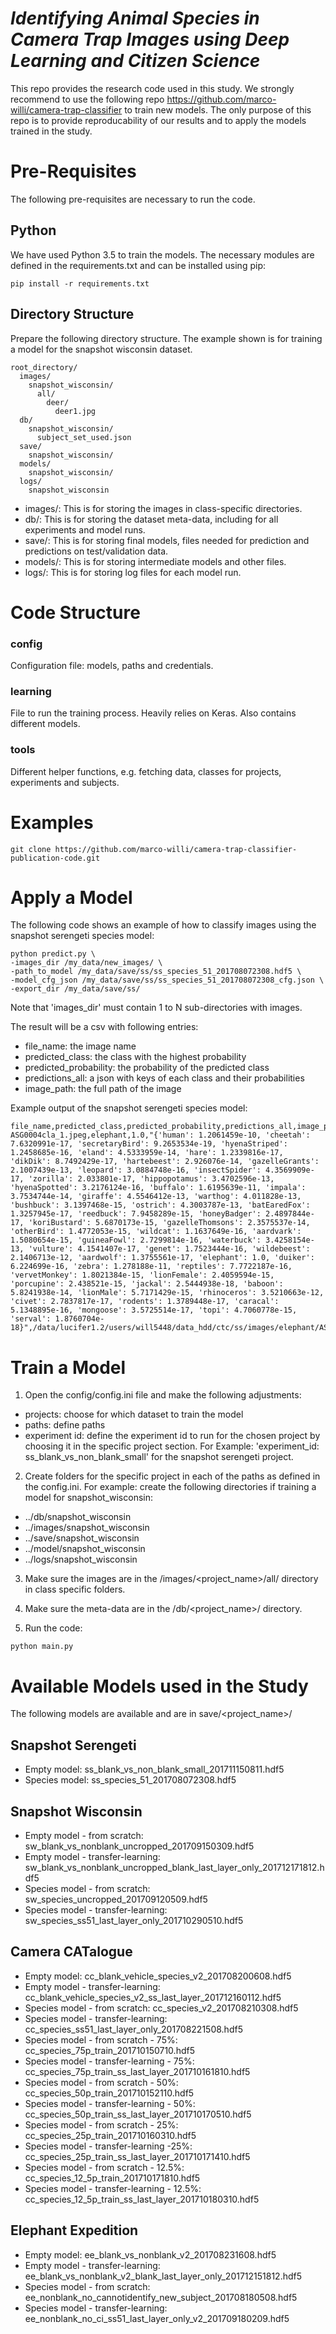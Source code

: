 # _Identifying Animal Species in Camera Trap Images using Deep Learning and Citizen Science_

This repo provides the research code used in this study. We strongly recommend to use the following repo
https://github.com/marco-willi/camera-trap-classifier to train new models. The only purpose of this repo is to provide reproducability of our results and to apply the models trained in the study.

# Pre-Requisites

The following pre-requisites are necessary to run the code.

## Python

We have used Python 3.5 to train the models. The necessary modules are defined in the requirements.txt and can be installed using pip:
```
pip install -r requirements.txt
```

## Directory Structure

Prepare the following directory structure. The example shown is for training a model for the snapshot wisconsin dataset.

```
root_directory/
  images/
    snapshot_wisconsin/
      all/
        deer/
          deer1.jpg
  db/
    snapshot_wisconsin/
      subject_set_used.json
  save/
    snapshot_wisconsin/
  models/
    snapshot_wisconsin/
  logs/
    snapshot_wisconsin
```

- images/: This is for storing the images in class-specific directories.
- db/: This is for storing the dataset meta-data, including for all experiments and model runs.
- save/: This is for storing final models, files needed for prediction and predictions on test/validation data.
- models/: This is for storing intermediate models and other files.
- logs/: This is for storing log files for each model run.


# Code Structure

### config
Configuration file: models, paths and credentials.

### learning
File to run the training process. Heavily relies on Keras. Also contains different models.

### tools
Different helper functions, e.g. fetching data, classes for projects, experiments and subjects.

# Examples

```
git clone https://github.com/marco-willi/camera-trap-classifier-publication-code.git
```

# Apply a Model

The following code shows an example of how to classify images using the snapshot serengeti species model:

```
python predict.py \
-images_dir /my_data/new_images/ \
-path_to_model /my_data/save/ss/ss_species_51_201708072308.hdf5 \
-model_cfg_json /my_data/save/ss/ss_species_51_201708072308_cfg.json \
-export_dir /my_data/save/ss/
```
Note that 'images_dir' must contain 1 to N sub-directories with images.

The result will be a csv with following entries:
- file_name: the image name
- predicted_class: the class with the highest probability
- predicted_probability: the probability of the predicted class
- predictions_all: a json with keys of each class and their probabilities
- image_path: the full path of the image

Example output of the snapshot serengeti species model:
```
file_name,predicted_class,predicted_probability,predictions_all,image_path
ASG0004cla_1.jpeg,elephant,1.0,"{'human': 1.2061459e-10, 'cheetah': 7.6320991e-17, 'secretaryBird': 9.2653534e-19, 'hyenaStriped': 1.2458685e-16, 'eland': 4.5333959e-14, 'hare': 1.2339816e-17, 'dikDik': 8.7492429e-17, 'hartebeest': 2.926076e-14, 'gazelleGrants': 2.1007439e-13, 'leopard': 3.0884748e-16, 'insectSpider': 4.3569909e-17, 'zorilla': 2.033801e-17, 'hippopotamus': 3.4702596e-13, 'hyenaSpotted': 3.2176124e-16, 'buffalo': 1.6195639e-11, 'impala': 3.7534744e-14, 'giraffe': 4.5546412e-13, 'warthog': 4.011828e-13, 'bushbuck': 3.1397468e-15, 'ostrich': 4.3003787e-13, 'batEaredFox': 1.3257945e-17, 'reedbuck': 7.9458289e-15, 'honeyBadger': 2.4897844e-17, 'koriBustard': 5.6870173e-15, 'gazelleThomsons': 2.3575537e-14, 'otherBird': 1.4772053e-15, 'wildcat': 1.1637649e-16, 'aardvark': 1.5080654e-15, 'guineaFowl': 2.7299814e-16, 'waterbuck': 3.4258154e-13, 'vulture': 4.1541407e-17, 'genet': 1.7523444e-16, 'wildebeest': 2.1406713e-12, 'aardwolf': 1.3755561e-17, 'elephant': 1.0, 'duiker': 6.224699e-16, 'zebra': 1.278188e-11, 'reptiles': 7.7722187e-16, 'vervetMonkey': 1.8021384e-15, 'lionFemale': 2.4059594e-15, 'porcupine': 2.438521e-15, 'jackal': 2.5444938e-18, 'baboon': 5.8241938e-14, 'lionMale': 5.7171429e-15, 'rhinoceros': 3.5210663e-12, 'civet': 2.7837817e-17, 'rodents': 1.3789448e-17, 'caracal': 5.1348895e-16, 'mongoose': 3.5725514e-17, 'topi': 4.7060778e-15, 'serval': 1.8760704e-18}",/data/lucifer1.2/users/will5448/data_hdd/ctc/ss/images/elephant/ASG0004cla_1.jpeg
```
# Train a Model

1. Open the config/config.ini file and make the following adjustments:
- projects: choose for which dataset to train the model
- paths: define paths
- experiment id: define the experiment id to run for the chosen project by choosing it in the specific project section. For Example: 'experiment_id: ss_blank_vs_non_blank_small' for the snapshot serengeti project.

2. Create folders for the specific project in each of the paths as defined in the config.ini. For example: create the following directories if training a model for snapshot_wisconsin:
- ../db/snapshot_wisconsin
- ../images/snapshot_wisconsin
- ../save/snapshot_wisconsin
- ../model/snapshot_wisconsin
- ../logs/snapshot_wisconsin

3. Make sure the images are in the /images/<project_name>/all/ directory in class specific folders.

4. Make sure the meta-data are in the /db/<project_name>/ directory.

5. Run the code:
```
python main.py
```


# Available Models used in the Study

The following models are available and are in save/<project_name>/

## Snapshot Serengeti

- Empty model: ss_blank_vs_non_blank_small_201711150811.hdf5
- Species model: ss_species_51_201708072308.hdf5

## Snapshot Wisconsin

- Empty model - from scratch: sw_blank_vs_nonblank_uncropped_201709150309.hdf5
- Empty model - transfer-learning: sw_blank_vs_nonblank_uncropped_blank_last_layer_only_201712171812.hdf5
- Species model - from scratch: sw_species_uncropped_201709120509.hdf5
- Species model - transfer-learning: sw_species_ss51_last_layer_only_201710290510.hdf5

## Camera CATalogue

- Empty model: cc_blank_vehicle_species_v2_201708200608.hdf5
- Empty model - transfer-learning: cc_blank_vehicle_species_v2_ss_last_layer_201712160112.hdf5
- Species model - from scratch: cc_species_v2_201708210308.hdf5
- Species model - transfer-learning: cc_species_ss51_last_layer_only_201708221508.hdf5
- Species model - from scratch - 75%: cc_species_75p_train_201710150710.hdf5
- Species model - transfer-learning - 75%: cc_species_75p_train_ss_last_layer_201710161810.hdf5
- Species model - from scratch - 50%: cc_species_50p_train_201710152110.hdf5
- Species model - transfer-learning - 50%: cc_species_50p_train_ss_last_layer_201710170510.hdf5
- Species model - from scratch - 25%: cc_species_25p_train_201710160310.hdf5
- Species model - transfer-learning -25%: cc_species_25p_train_ss_last_layer_201710171410.hdf5
- Species model - from scratch - 12.5%: cc_species_12_5p_train_201710171810.hdf5
- Species model - transfer-learning - 12.5%: cc_species_12_5p_train_ss_last_layer_201710180310.hdf5

## Elephant Expedition

- Empty model: ee_blank_vs_nonblank_v2_201708231608.hdf5
- Empty model - transfer-learning: ee_blank_vs_nonblank_v2_blank_last_layer_only_201712151812.hdf5
- Species model - from scratch: ee_nonblank_no_cannotidentify_new_subject_201708180508.hdf5
- Species model - transfer-learning: ee_nonblank_no_ci_ss51_last_layer_only_v2_201709180209.hdf5
